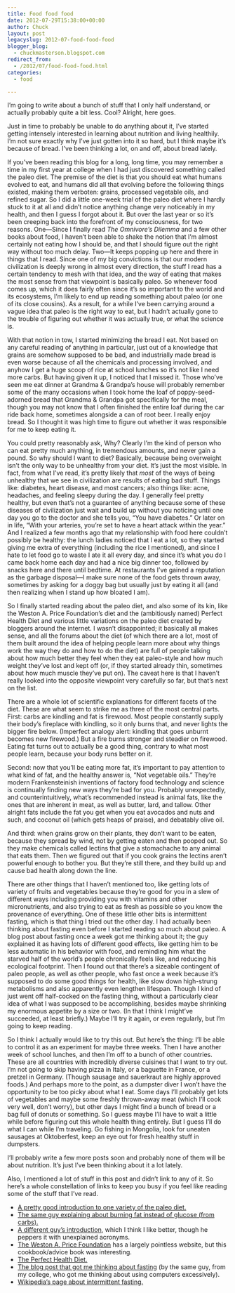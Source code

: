```yaml
---
title: Food food food
date: 2012-07-29T15:38:00+00:00
author: Chuck
layout: post
legacyslug: 2012-07-food-food-food
blogger_blog:
  - chuckmasterson.blogspot.com
redirect_from:
  - /2012/07/food-food-food.html
categories:
  - food

---
```

I’m going to write about a bunch of stuff that I only half understand, or
actually probably quite a bit less. Cool? Alright, here goes.

Just in time to probably be unable to do anything about it, I’ve started
getting intensely interested in learning about nutrition and living healthily.
I’m not sure exactly why I’ve just gotten into it so hard, but I
think maybe it’s because of bread. I’ve been thinking a lot, on and
off, about bread lately.

If you’ve been reading this blog for a long, long time, you may remember
a time in my first year at college when I had just discovered something called
the paleo diet. The premise of the diet is that you should eat what humans
evolved to eat, and humans did all that evolving before the following things
existed, making them verboten: grains, processed vegetable oils, and refined
sugar. So I did a little one-week trial of the paleo diet where I hardly stuck
to it at all and didn’t notice anything change very noticeably in my
health, and then I guess I forgot about it. But over the last year or so
it’s been creeping back into the forefront of my consciousness, for two
reasons. One—Since I finally read _The Omnivore’s Dilemma_ and a few
other books about food, I haven’t been able to shake the notion that
I’m almost certainly not eating how I should be, and that I should figure
out the right way without too much delay. Two—It keeps popping up here and
there in things that I read. Since one of my big convictions is that our modern
civilization is deeply wrong in almost every direction, the stuff I read has a
certain tendency to mesh with that idea, and the way of eating that makes the
most sense from that viewpoint is basically paleo. So whenever food comes up,
which it does fairly often since it’s so important to the world and its
ecosystems, I’m likely to end up reading something about paleo (or one of
its close cousins). As a result, for a while I’ve been carrying around a
vague idea that paleo is the right way to eat, but I hadn’t actually gone
to the trouble of figuring out whether it was actually true, or what the
science is.

With that notion in tow, I started minimizing the bread I eat. Not based on any
careful reading of anything in particular, just out of a knowledge that grains
are somehow supposed to be bad, and industrially made bread is even worse
because of all the chemicals and processing involved, and anyhow I get a huge
scoop of rice at school lunches so it’s not like I need more carbs. But
having given it up, I noticed that I missed it. Those who’ve seen me eat
dinner at Grandma & Grandpa’s house will probably remember some of the
many occasions when I took home the loaf of poppy-seed-adorned bread that
Grandma & Grandpa got specifically for the meal, though you may not know that I
often finished the entire loaf during the car ride back home, sometimes
alongside a can of root beer. I really enjoy bread. So I thought it was high
time to figure out whether it was responsible for me to keep eating it.

You could pretty reasonably ask, Why? Clearly I’m the kind of person who
can eat pretty much anything, in tremendous amounts, and never gain a pound. So
why should I want to diet? Basically, because being overweight isn’t the
only way to be unhealthy from your diet. It’s just the most visible. In
fact, from what I’ve read, it’s pretty likely that _most_ of
the ways of being unhealthy that we see in civilization are results of eating
bad stuff. Things like: diabetes, heart disease, and most cancers; also things
like: acne, headaches, and feeling sleepy during the day. I generally feel
pretty healthy, but even that’s not a guarantee of anything because some
of these diseases of civilization just wait and build up without you noticing
until one day you go to the doctor and she tells you, “You have
diabetes.” Or later on in life, “With your arteries, you’re
set to have a heart attack within the year.” And I realized a few months
ago that my relationship with food here couldn’t possibly be healthy: the
lunch ladies noticed that I eat a lot, so they started giving me extra of
everything (including the rice I mentioned), and since I hate to let food go to
waste I ate it all every day, and since it’s what you do I came back home
each day and had a nice big dinner too, followed by snacks here and there until
bedtime. At restaurants I’ve gained a reputation as the garbage
disposal—I make sure none of the food gets thrown away, sometimes by asking for
a doggy bag but usually just by eating it all (and then realizing when I stand
up how bloated I am).

So I finally started reading about the paleo diet, and also some of its kin,
like the Weston A. Price Foundation’s diet and the (ambitiously named)
Perfect Health Diet and various little variations on the paleo diet created by
bloggers around the internet. I wasn’t disappointed; it basically all
makes sense, and all the forums about the diet (of which there are a lot, most
of them built around the idea of helping people learn more about why things
work the way they do and how to do the diet) are full of people talking about
how much better they feel when they eat paleo-style and how much weight
they’ve lost and kept off (or, if they started already thin, sometimes
about how much muscle they’ve put on). The caveat here is that I
haven’t really looked into the opposite viewpoint very carefully so far,
but that’s next on the list.

There are a whole lot of scientific explanations for different facets of the
diet. These are what seem to strike me as three of the most central parts.
First: carbs are kindling and fat is firewood. Most people constantly supply
their body’s fireplace with kindling, so it only burns that, and never
lights the bigger fire below. (Imperfect analogy alert: kindling that goes
unburnt becomes new firewood.) But a fire burns stronger and steadier on
firewood. Eating fat turns out to actually be a good thing, contrary to what
most people learn, because your body runs better on it.

Second: now that you’ll be eating more fat, it’s important to pay
attention to what kind of fat, and the healthy answer is, “Not vegetable
oils.” They’re modern Frankensteinish inventions of factory food
technology and science is continually finding new ways they’re bad for
you. Probably unexpectedly, and counterintuitively, what’s recommended
instead is animal fats, like the ones that are inherent in meat, as well as
butter, lard, and tallow. Other alright fats include the fat you get when you
eat avocados and nuts and such, and coconut oil (which gets heaps of praise),
and debatably olive oil.

And third: when grains grow on their plants, they don’t want to be eaten,
because they spread by wind, not by getting eaten and then pooped out. So they
make chemicals called lectins that give a stomachache to any animal that eats
them. Then we figured out that if you cook grains the lectins aren’t
powerful enough to bother you. But they’re still there, and they build up
and cause bad health along down the line.

There are other things that I haven’t mentioned too, like getting lots of
variety of fruits and vegetables because they’re good for you in a slew
of different ways including providing you with vitamins and other
micronutrients, and also trying to eat as fresh as possible so you know the
provenance of everything. One of these little other bits is intermittent
fasting, which is that thing I tried out the other day. I had actually been
thinking about fasting even before I started reading so much about paleo. A
blog post about fasting once a week got me thinking about it; the guy explained
it as having lots of different good effects, like getting him to be less
automatic in his behavior with food, and reminding him what the starved half of
the world’s people chronically feels like, and reducing his ecological
footprint. Then I found out that there’s a sizeable contingent of paleo
people, as well as other people, who fast once a week because it’s
supposed to do some good things for health, like slow down high-strung
metabolisms and also apparently even lengthen lifespan. Though I kind of just
went off half-cocked on the fasting thing, without a particularly clear idea of
what I was supposed to be accomplishing, besides maybe shrinking my enormous
appetite by a size or two. (In that I think I might’ve succeeded, at
least briefly.) Maybe I’ll try it again, or even regularly, but I’m
going to keep reading.

So I think I actually would like to try this out. But here’s the thing:
I’ll be able to control it as an experiment for maybe three weeks. Then I
have another week of school lunches, and then I’m off to a bunch of other
countries. These are all countries with incredibly diverse cuisines that I want
to try out. I’m not going to skip having pizza in Italy, or a baguette in
France, or a pretzel in Germany. (Though sausage and sauerkraut are highly
approved foods.) And perhaps more to the point, as a dumpster diver I
won’t have the opportunity to be too picky about what I eat. Some days
I’ll probably get lots of vegetables and maybe some freshly thrown-away
meat (which I’ll cook very well, don’t worry), but other days I
might find a bunch of bread or a bag full of donuts or something. So I guess
maybe I’ll have to wait a little while before figuring out this whole
health thing entirely. But I guess I’ll do what I can while I’m
traveling. Go fishing in Mongolia, look for uneaten sausages at Oktoberfest,
keep an eye out for fresh healthy stuff in dumpsters.

I’ll probably write a few more posts soon and probably none of them will
be about nutrition. It’s just I’ve been thinking about it a lot
lately.

Also, I mentioned a lot of stuff in this post and didn’t link to any of
it. So here’s a whole constellation of links to keep you busy if you feel
like reading some of the stuff that I’ve read. 

- [A pretty good introduction to one variety of the paleo
  diet.](http://www.marksdailyapple.com/definitive-guide-primal-blueprint/#axzz21zEyUZZp) 
- [The same guy explaining about burning fat instead of glucose (from
  carbs).](http://www.marksdailyapple.com/a-metabolic-paradigm-shift-fat-carbs-human-body-metabolism/#axzz1za02xNxp) 
- [A different guy’s introduction](http://www.archevore.com/get-started/),
  which I think I like better, though he peppers it with unexplained acronyms. 
- [The Weston A. Price
  Foundation](http://www.westonaprice.org/about-the-foundation/healthy-4-life)
  has a largely pointless website, but this cookbook/advice book was
  interesting. 
- [The Perfect Health Diet.](http://perfecthealthdiet.com/) 
- [The blog post that got me thinking about
  fasting](http://nonviolenceftw.tumblr.com/post/15929921118/permaculture-habits)
  (by the same guy, from my college, who got me thinking about using computers
  excessively).
- [Wikipedia’s page about intermittent
  fasting.](http://en.wikipedia.org/wiki/Intermittent_fasting)

